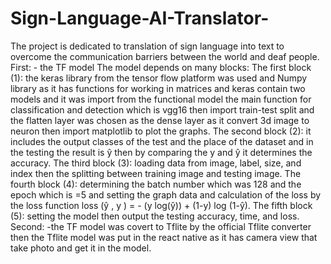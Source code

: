 # Sign-Language-AI-Translator-
The project is dedicated to translation of sign language into text to overcome the communication barriers between the world and deaf people.
First: - the TF model
The model depends on many blocks:
The first block (1): the keras library from the tensor flow platform was used and Numpy library as it has functions for working in matrices and keras contain two models and it was import from the functional model the main function for classification and detection which is vgg16 then import train-test split and the flatten layer was chosen as the dense layer as it convert 3d image to neuron then import matplotlib to plot the graphs.
The second block (2): it includes the output classes of the test and the place of the dataset and in the testing the result is ŷ then by comparing the y and ŷ it determines the accuracy. 
The third block (3): loading data from image, label, size, and index then the splitting between training image and testing image.
The fourth block (4): determining the batch number which was 128 and the epoch which is =5 and setting the graph data and calculation of the loss by the loss function loss (ŷ , y ) = - (y log(ŷ)) + (1-y) log (1-ŷ). 
The fifth block (5): setting the model then output the testing accuracy, time, and loss. 
Second: -the TF model was covert to Tflite by the official Tflite converter then the Tflite model was put in the react native as it has camera view that take photo and get it in the model.
